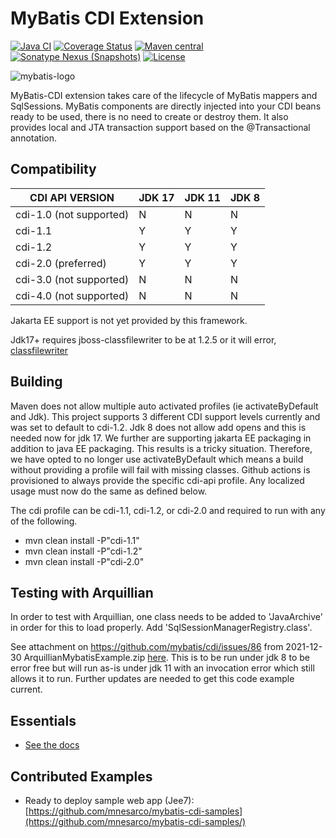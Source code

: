 MyBatis CDI Extension
=====================

[![Java CI](https://github.com/mybatis/cdi/workflows/Java%20CI/badge.svg)](https://github.com/mybatis/cdi/workflows/Java%20CI)
[![Coverage Status](https://coveralls.io/repos/mybatis/cdi/badge.svg?branch=master&service=github)](https://coveralls.io/github/mybatis/cdi?branch=master)
[![Maven central](https://maven-badges.herokuapp.com/maven-central/org.mybatis/mybatis-cdi/badge.svg)](https://maven-badges.herokuapp.com/maven-central/org.mybatis/mybatis-cdi)
[![Sonatype Nexus (Snapshots)](https://img.shields.io/nexus/s/https/oss.sonatype.org/org.mybatis/mybatis-cdi.svg)](https://oss.sonatype.org/content/repositories/snapshots/org/mybatis/mybatis-cdi/)
[![License](https://img.shields.io/:license-apache-brightgreen.svg)](https://www.apache.org/licenses/LICENSE-2.0.html)

![mybatis-logo](http://mybatis.github.io/images/mybatis-logo.png)

MyBatis-CDI extension takes care of the lifecycle of MyBatis mappers and SqlSessions. MyBatis components are directly injected into your
CDI beans ready to be used, there is no need to create or destroy them. It also provides local and JTA transaction support based on the
@Transactional annotation.

Compatibility
-------------

| CDI API VERSION         | JDK 17 | JDK 11  | JDK 8  |
| ----------------------- | ------ | ------- | ------ |
| cdi-1.0 (not supported) | N      | N       | N      |
| cdi-1.1                 | Y      | Y       | Y      |
| cdi-1.2                 | Y      | Y       | Y      |
| cdi-2.0 (preferred)     | Y      | Y       | Y      |
| cdi-3.0 (not supported) | N      | N       | N      |
| cdi-4.0 (not supported) | N      | N       | N      |

Jakarta EE support is not yet provided by this framework.

Jdk17+ requires jboss-classfilewriter to be at 1.2.5 or it will error, [classfilewriter](https://github.com/jbossas/jboss-classfilewriter/issues/24)

Building
--------

Maven does not allow multiple auto activated profiles (ie activateByDefault and Jdk).  This project supports 3 different CDI support levels currently
and was set to default to cdi-1.2.  Jdk 8 does not allow add opens and this is needed now for jdk 17.  We further are supporting jakarta EE packaging
in addition to java EE packaging.  This results is a tricky situation.  Therefore, we have opted to no longer use activateByDefault which means a
build without providing a profile will fail with missing classes.  Github actions is provisioned to always provide the specific cdi-api profile.
Any localized usage must now do the same as defined below.

The cdi profile can be cdi-1.1, cdi-1.2, or cdi-2.0 and required to run with any of the following.

- mvn clean install -P"cdi-1.1"
- mvn clean install -P"cdi-1.2"
- mvn clean install -P"cdi-2.0"

Testing with Arquillian
-----------------------

In order to test with Arquillian, one class needs to be added to 'JavaArchive' in order for this to load properly.  Add 'SqlSessionManagerRegistry.class'.

See attachment on https://github.com/mybatis/cdi/issues/86 from 2021-12-30 ArquillianMybatisExample.zip [here](https://github.com/mybatis/cdi/files/7795050/ArquillianMybatisExample.zip).  This is to be run under jdk 8 to be error free but will run as-is under jdk 11 with an invocation error which still allows it to run.  Further updates are needed to get this code example current.

Essentials
----------

- [See the docs](http://mybatis.github.io/cdi/)
<!-- - [See the docs(简体中文)](http://mybatis.github.io/cdi/zh/index.html) -->

Contributed Examples
--------------------

- Ready to deploy sample web app (Jee7): [https://github.com/mnesarco/mybatis-cdi-samples](https://github.com/mnesarco/mybatis-cdi-samples/)
